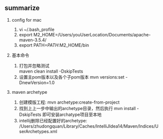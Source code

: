 ## summarize

 1. config for mac
    
    
    1. vi ~/.bash_profile
    2. export M2_HOME=/Users/youUserLocation/Documents/apache-maven-3.5.4/
    3. export PATH=$PATH:$M2_HOME/bin

 2. 基本命令
     
     
     1. 打包并忽略测试  
            maven clean install -DskipTests
     2. 设置主pom版本以及各个子pom版本
            mvn versions:set -DnewVersion=1.0
            
 3. maven archetype
     
     
     1. 创建模版工程:  mvn archetype:create-from-project
     2. 找到上上一步中输出的archetype目录，然后执行 mvn install -DskipTests 即可安装archatype项目至本地
     3. intellij删除已经配置好的archetype:
        /Users/zhudongquan/Library/Caches/IntelliJIdea14/Maven/Indices/UserArchetypes.xml
        
       
    
    
    